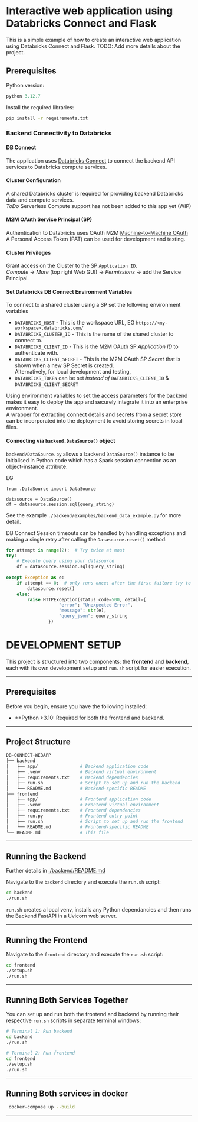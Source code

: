 # Interactive web application using Databricks Connect and Flask
This is a simple example of how to create an interactive web application using Databricks Connect and Flask.
TODO: Add more details about the project.

## Prerequisites

Python version:
```python
python 3.12.7
```

Install the required libraries:
```bash
pip install -r requirements.txt
```

### Backend Connectivity to Databricks
#### DB Connect ####  
The application uses [Databricks Connect](https://docs.databricks.com/en/dev-tools/databricks-connect/index.html) to connect the backend API services to Databricks compute services.

#### Cluster Configuration ####
A shared Databricks cluster is required for providing backend Databricks data and compute services.  
*ToDo* Serverless Compute support has not been added to this app yet (WIP)

#### M2M OAuth Service Principal (SP) #### 
Authentication to Databricks uses OAuth M2M  [Machine-to-Machine OAuth](https://docs.databricks.com/en/dev-tools/auth/oauth-m2m.html)  
A Personal Access Token (PAT) can be used for development and testing. 

#### Cluster Privileges 
Grant access on the Cluster to the SP `Application ID`.  
*Compute* -> *More* (top right Web GUI) -> *Permissions* -> add the Service Principal.

#### Set Databricks DB Connect Environment Variables
To connect to a shared cluster using a SP set the following environment variables
+ `DATABRICKS_HOST`  - This is the workspace URL, EG `https://<my-workspace>.databricks.com/`  
+ `DATABRICKS_CLUSTER_ID` - This is the name of the shared cluster to connect to.  
+ `DATABRICKS_CLIENT_ID` - This is the M2M OAuth SP *Application ID* to authenticate with.    
+ `DATABRICKS_CLIENT_SECRET` - This is the M2M OAuth SP *Secret* that is shown when a new SP Secret is created.  
Alternatively, for local development and testing, 
+ `DATABRICKS_TOKEN` can be set *instead of* `DATABRICKS_CLIENT_ID` & `DATABRICKS_CLIENT_SECRET`

Using environment variables to set the access parameters for the backend makes it easy to deploy the app and securely integrate it into an enterprise environment.  
A wrapper for extracting connect details and secrets from a secret store can be incorporated into the deployment to avoid storing secrets in local files.   

#### Connecting via `backend.DataSource()` object

`backend/DataSource.py` allows a backend `DataSource()` instance to be initialised in Python code which has a Spark session connection as an object-instance attribute.

EG 

```
from .DataSource import DataSource

datasource = DataSource()
df = datasource.session.sql(query_string)
```

See the example `./backend/examples/backend_data_example.py` for more detail.  

DB Connect Session timeouts can be handled by handling exceptions and making a single retry after calling the `Datasource.reset()` method:

```python
for attempt in range(2):  # Try twice at most
try:
    # Execute query using your datasource
    df = datasource.session.sql(query_string)
    
except Exception as e:
    if attempt == 0:  # only runs once; after the first failure try to re-initialise the datasource
        datasource.reset()
    else:
        raise HTTPException(status_code=500, detail={
                    "error": "Unexpected Error",
                    "message": str(e),
                    "query_json": query_string
                })        

```

#  DEVELOPMENT SETUP

This project is structured into two components: the **frontend** and **backend**, each with its own development setup and `run.sh` script for easier execution.

---

## Prerequisites

Before you begin, ensure you have the following installed:

- **Python >3.10: Required for both the frontend and backend.

---

## Project Structure

```bash
DB-CONNECT-WEBAPP
├── backend
│   ├── app/                # Backend application code
│   ├── .venv               # Backend virtual environment
│   ├── requirements.txt    # Backend dependencies
│   ├── run.sh              # Script to set up and run the backend
│   └── README.md           # Backend-specific README
├── frontend
│   ├── app/                # Frontend application code
│   ├── .venv               # Frontend virtual environment
│   ├── requirements.txt    # Frontend dependencies
│   ├── run.py              # Frontend entry point
│   ├── run.sh              # Script to set up and run the frontend
│   └── README.md           # Frontend-specific README
└── README.md               # This file
```

---

## Running the Backend

Further details in [./backend/README.md](./backend/Readme.md)

Navigate to the `backend` directory and execute the `run.sh` script:

```bash
cd backend
./run.sh
```

`run.sh` creates a local venv, installs any Python dependancies and then runs the Backend FastAPI in a Uvicorn web server.

---

## Running the Frontend

Navigate to the `frontend` directory and execute the `run.sh` script:

```bash
cd frontend
./setup.sh
./run.sh
```
---

## Running Both Services Together

You can set up and run both the frontend and backend by running their respective `run.sh` scripts in separate terminal windows:

```bash
# Terminal 1: Run backend
cd backend
./run.sh

# Terminal 2: Run frontend
cd frontend
./setup.sh
./run.sh
```

---      

## Running Both services in docker



```bash
 docker-compose up --build
```

---  